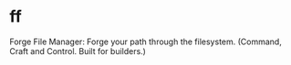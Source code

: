 # ff
Forge File Manager: Forge your path through the filesystem. (Command, Craft and Control. Built for builders.)
